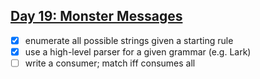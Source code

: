 ## [Day 19: Monster Messages](https://adventofcode.com/2020/day/19)

- [x] enumerate all possible strings given a starting rule
- [x] use a high-level parser for a given grammar (e.g. Lark)
- [ ] write a consumer; match iff consumes all
